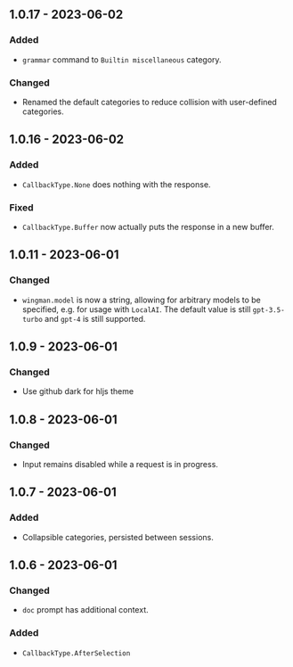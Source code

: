 <!-- https://keepachangelog.com/en/1.0.0/ -->

## 1.0.17 - 2023-06-02

### Added

- `grammar` command to `Builtin miscellaneous` category.

### Changed

- Renamed the default categories to reduce collision with user-defined categories.

## 1.0.16 - 2023-06-02

### Added

- `CallbackType.None` does nothing with the response.

### Fixed

- `CallbackType.Buffer` now actually puts the response in a new buffer.

## 1.0.11 - 2023-06-01

### Changed

- `wingman.model` is now a string, allowing for arbitrary models to be specified, e.g. for usage with `LocalAI`. The default value is still `gpt-3.5-turbo` and `gpt-4` is still supported.

## 1.0.9 - 2023-06-01

### Changed

- Use github dark for hljs theme

## 1.0.8 - 2023-06-01

### Changed

- Input remains disabled while a request is in progress.

## 1.0.7 - 2023-06-01

### Added

- Collapsible categories, persisted between sessions.

## 1.0.6 - 2023-06-01

### Changed

- `doc` prompt has additional context.

### Added

- `CallbackType.AfterSelection`